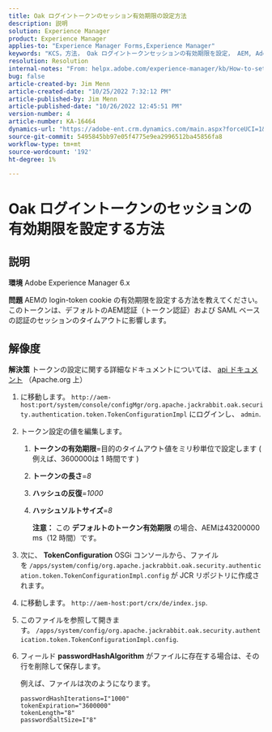 ```yaml
---
title: Oak ログイントークンのセッション有効期限の設定方法
description: 説明
solution: Experience Manager
product: Experience Manager
applies-to: "Experience Manager Forms,Experience Manager"
keywords: "KCS，方法， Oak ログイントークンセッションの有効期限を設定， AEM, Adobe Experience Manager, Adobe Experience Manager Forms"
resolution: Resolution
internal-notes: "From: helpx.adobe.com/experience-manager/kb/How-to-set-token-session-expiration-AEM.html"
bug: false
article-created-by: Jim Menn
article-created-date: "10/25/2022 7:32:12 PM"
article-published-by: Jim Menn
article-published-date: "10/26/2022 12:45:51 PM"
version-number: 4
article-number: KA-16464
dynamics-url: "https://adobe-ent.crm.dynamics.com/main.aspx?forceUCI=1&pagetype=entityrecord&etn=knowledgearticle&id=a555c5b5-9b54-ed11-bba2-6045bd006b4b"
source-git-commit: 5495845bb97e05f4775e9ea2996512ba45856fa8
workflow-type: tm+mt
source-wordcount: '192'
ht-degree: 1%

---
```


# Oak ログイントークンのセッションの有効期限を設定する方法

## 説明


<b>環境</b>
Adobe Experience Manager 6.x

<b>問題</b>
AEMの login-token cookie の有効期限を設定する方法を教えてください。
このトークンは、デフォルトのAEM認証（トークン認証）および SAML ベースの認証のセッションのタイムアウトに影響します。






## 解像度


<b>解決策</b>
トークンの設定に関する詳細なドキュメントについては、 [api ドキュメント](https://jackrabbit.apache.org/oak/docs/apidocs/org/apache/jackrabbit/oak/security/authentication/token/TokenConfigurationImpl.html) （Apache.org 上）

1. に移動します。 `http://aem-host:port/system/console/configMgr/org.apache.jackrabbit.oak.security.authentication.token.TokenConfigurationImpl` にログインし、 `admin`.
2. トークン設定の値を編集します。

   1. <b>トークンの有効期限</b>=目的のタイムアウト値をミリ秒単位で設定します ( 例えば、3600000は 1 時間です )
   2. <b>トークンの長さ</b>=*8*
   3. <b>ハッシュの反復</b>=*1000*
   4. <b>ハッシュソルトサイズ</b>=*8*

      <b>注意：</b> この <b>デフォルトのトークン有効期限</b> の場合、AEMは43200000 ms（12 時間）です。
3. 次に、 <b>TokenConfiguration</b> OSGi コンソールから、ファイルを<b> </b>`/apps/system/config/org.apache.jackrabbit.oak.security.authentication.token.TokenConfigurationImpl.config`<b> </b>が JCR リポジトリに作成されます。
4. に移動します。 `http://aem-host:port/crx/de/index.jsp`.
5. このファイルを参照して開きます。 `/apps/system/config/org.apache.jackrabbit.oak.security.authentication.token.TokenConfigurationImpl.config`.
6. フィールド <b>passwordHashAlgorithm</b> がファイルに存在する場合は、その行を削除して保存します。

   例えば、ファイルは次のようになります。


   ```
   passwordHashIterations=I"1000"
   tokenExpiration="3600000"
   tokenLength="8"
   passwordSaltSize=I"8"
   ```

